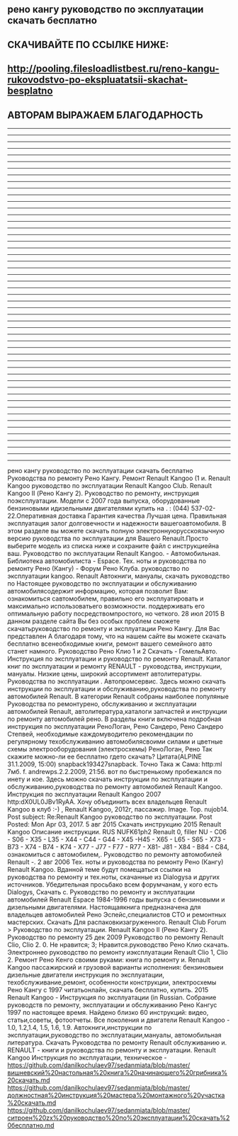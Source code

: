 рено кангу руководство по эксплуатации скачать бесплатно
--------------------------------------------------
СКАЧИВАЙТЕ ПО ССЫЛКЕ НИЖЕ:
--------------------------------------------------
http://pooling.filesloadlistbest.ru/reno-kangu-rukovodstvo-po-ekspluatatsii-skachat-besplatno
--------------------------------------------------
АВТОРАМ ВЫРАЖАЕМ БЛАГОДАРНОСТЬ
--------------------------------------------------
--------------------------------------------------
--------------------------------------------------
--------------------------------------------------
--------------------------------------------------
--------------------------------------------------
--------------------------------------------------
--------------------------------------------------
--------------------------------------------------
--------------------------------------------------
--------------------------------------------------
--------------------------------------------------
--------------------------------------------------
--------------------------------------------------
--------------------------------------------------
--------------------------------------------------
--------------------------------------------------
--------------------------------------------------
--------------------------------------------------
--------------------------------------------------
--------------------------------------------------
--------------------------------------------------
--------------------------------------------------
--------------------------------------------------
--------------------------------------------------
--------------------------------------------------
--------------------------------------------------
--------------------------------------------------
--------------------------------------------------
--------------------------------------------------
--------------------------------------------------
--------------------------------------------------
--------------------------------------------------
--------------------------------------------------
--------------------------------------------------
--------------------------------------------------
--------------------------------------------------
--------------------------------------------------
--------------------------------------------------
--------------------------------------------------
--------------------------------------------------
--------------------------------------------------
--------------------------------------------------
--------------------------------------------------
--------------------------------------------------
--------------------------------------------------
--------------------------------------------------
--------------------------------------------------
--------------------------------------------------
--------------------------------------------------
--------------------------------------------------
--------------------------------------------------
рено кангу руководство по эксплуатации скачать бесплатно Руководства по ремонту Рено Кангу. Ремонт Renault Kangoo (1 и. Renault Kangoo руководство по эксплуатации  Renault Kangoo Club. Renault Kangoo II (Рено Кангу 2). Руководство по ремонту, инструкция поэксплуатации. Модели с 2007 года выпуска, оборудованные бензиновыми идизельными двигателями  купить на  . : (044) 537-02-22.Оперативная доставка  Гарантия качества  Лучшая цена. Правильная эксплуатация  залог долговечности и надежности вашегоавтомобиля. В этом разделе вы можете скачать полную электроннуюрусскоязычную версию руководства по эксплуатации для Вашего Renault.Просто выберите модель из списка ниже и сохраните файл с инструкциейна ваш. Руководство по эксплуатации Renault Kangoo. - Автомобильная. Библиотека автомобилиста - Espace. Тех. ноты и руководства по ремонту Рено (Кангу) - Форум Рено Клуба. руководство по эксплуатации kangoo. Renault  Автокниги, мануалы, скачать руководство по
Настоящее руководство по эксплуатации и обслуживанию автомобилясодержит информацию, которая позволит Вам:  ознакомиться савтомобилем, правильно его эксплуатировать и максимально использоватьего возможности.  поддерживать его оптимальную работу посредствомпростого, но четкого. 28 июл 2015  В данном разделе сайта Вы без особых проблем сможете скачатьруководство по ремонту и эксплуатации Рено Кангу. Для Вас представлен А благодаря тому, что на нашем сайте вы можете скачать бесплатно всенеобходимые книги, ремонт вашего семейного авто станет намного. Руководство Рено Клио 1 и 2  Скачать - ГомельАвто. Инструкция по эксплуатации и руководство по ремонту Renault. Каталог книг по эксплуатации и ремонту RENAULT - руководства, инструкции, мануалы. Низкие цены, широкий ассортимент автолитературы. Руководства по эксплуатации . Автопромсервис. Здесь можно скачать инструкции по эксплуатации и обслуживанию,руководства по ремонту автомобилей Renault. В категории Renault собраны наиболее популяные Руководства по ремонтурено, обслуживанию и эксплуатации автомобилей Renault, автолитература,каталоги запчастей и инструкции по ремонту автомобилей рено. В разделы книги включена подробная инструкция по эксплуатации РеноЛоган, Рено Сандеро, Рено Сандеро Степвей, необходимые каждомуводителю рекомендации по регулярному техобслуживанию автомобилясвоими силами и цветные схемы электрооборудования (электросхемы) РеноЛоган, Рено
Так скажите можно-ли ее бесплатно гдето скачать? Цитата(ALPINE 31.1.2009, 15:00) snapback193427snapback. Точно Така ж Сама: http:ml 7мб. f. andrewps.2.2.2009, 21:56. вот по быстренькому пробежался по инету и кое. Здесь можно скачать инструкции по эксплуатации и обслуживанию,руководства по ремонту автомобилей Renault Kangoo. Инструкция по эксплуатации Renault Kangoo 2007 http:dX0UL0JBv1RyAA. Хочу объединить всех владельцев Renault Kangoo в клуб :-) , Renault Kangoo, 2012г, пассажир. Image. Top. nujob14. Post subject: Re:Renault Kangoo руководство по эксплуатации. Post Posted: Mon Apr 03, 2017. 5 авг 2015  Скачать инструкцию 2015 Renault Kangoo Описание инструкции. RUS NUFK61ph2 Renault 0, filler NU - C06 - S06 - X35 - L35 - X44 - C44 - G44 - X45 -H45 - X65 - L65 - S65 - X73 - B73 - X74 - B74 - K74 - X77 - J77 - F77 - R77 - X81- J81 - X84 - B84 - C84,  ознакомиться с автомобилем,. Руководство по ремонту автомобилей Renault -. 2 авг 2006  Тех. ноты и руководства по ремонту Рено (Кангу) Renault Kangoo.  Вданной теме будут помещаться ссылки на руководства по ремонту и тех.ноты, скачанные из Dialogysa и других источников. Убедительная просьбако всем форумчанам, у кого есть Dialogys,  Скачать с. Руководство по ремонту и эксплуатации автомобилей Renault Espace 1984-1996 годы выпуска с бензиновыми и дизельными двигателями.  Настоящаякнига предназначена для владельцев автомобилей Рено Эспейс,специалистов СТО и ремонтных мастерских. Скачать Для распаковкизагруженного. Renault Club Forum > Руководство по эксплуатации. Renault Kangoo II (Рено Кангу 2). Руководство по ремонту
25 дек 2009  Руководство по ремонту Renault Clio, Clio 2. 0. Не нравится; 3; Нравится.руководство Рено Клио скачать. Электроннео руководство по ремонту иэксплуатации Renault Clio 1, Clio 2. Ремонт Рено Кенго своими руками: книга по ремонту и. Renault Kangoo пассажирский и грузовой варианты исполнения: бензиновыеи дизельные двигатели инструкция по эксплуатации, техобслуживание,ремонт, особенности конструкции, электросхемы Рено Кангу с 1997 читатьонлайн, скачать бесплатно, купить. 2015 Renault Kangoo - Инструкция по эксплуатации (in Russian. Собрание руководств по ремонту, эксплуатации и обслуживанию Рено Кангус 1997 по настоящее время. Найдено близко 60 инструкций: видео, статьи,советы, фотоотчеты. Все поколения и двигатели Renault Kangoo - 1.0, 1.2,1.4, 1.5, 1.6, 1.9. Автокниги,инструкции по эксплуатации,руководство по эксплуатации,мануалы, автомобильная литература. Скачать Руководства по ремонту Renault обслуживанию и. RENAULT - книги и руководства по ремонту и эксплуатации. Renault Kangoo Инструкция по эксплуатации, техническое -
https://github.com/danilkochulaev97/sedanmiata/blob/master/вишневский%20настольная%20книга%20начинающего%20грибника%20скачать.md
https://github.com/danilkochulaev97/sedanmiata/blob/master/должностная%20инструкция%20мастера%20монтажного%20участка%20скачать.md
https://github.com/danilkochulaev97/sedanmiata/blob/master/ситроен%20zx%20руководство%20по%20эксплуатации%20скачать%20бесплатно.md